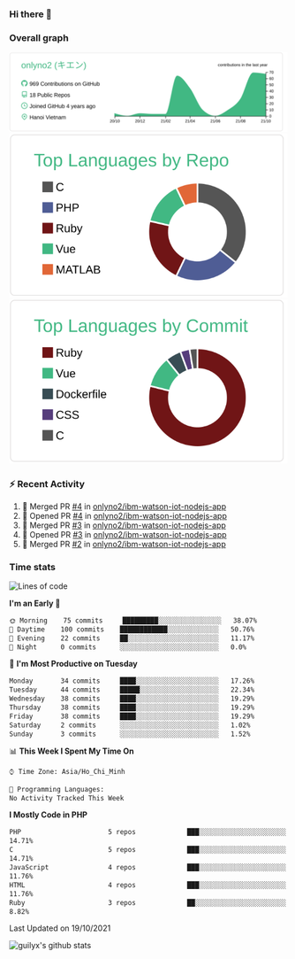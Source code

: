 ### Hi there 👋

### Overall graph
[![](https://raw.githubusercontent.com/onlyno2/onlyno2/master/profile-summary-card-output/vue/0-profile-details.svg)](https://github.com/vn7n24fzkq/github-profile-summary-cards)
[![](https://raw.githubusercontent.com/onlyno2/onlyno2/master/profile-summary-card-output/vue/1-repos-per-language.svg)](https://github.com/vn7n24fzkq/github-profile-summary-cards)
[![](https://raw.githubusercontent.com/onlyno2/onlyno2/master/profile-summary-card-output/vue/2-most-commit-language.svg)](https://github.com/vn7n24fzkq/github-profile-summary-cards)

### :zap: Recent Activity
<!--START_SECTION:activity-->
1. 🎉 Merged PR [#4](https://github.com/onlyno2/ibm-watson-iot-nodejs-app/pull/4) in [onlyno2/ibm-watson-iot-nodejs-app](https://github.com/onlyno2/ibm-watson-iot-nodejs-app)
2. 💪 Opened PR [#4](https://github.com/onlyno2/ibm-watson-iot-nodejs-app/pull/4) in [onlyno2/ibm-watson-iot-nodejs-app](https://github.com/onlyno2/ibm-watson-iot-nodejs-app)
3. 🎉 Merged PR [#3](https://github.com/onlyno2/ibm-watson-iot-nodejs-app/pull/3) in [onlyno2/ibm-watson-iot-nodejs-app](https://github.com/onlyno2/ibm-watson-iot-nodejs-app)
4. 💪 Opened PR [#3](https://github.com/onlyno2/ibm-watson-iot-nodejs-app/pull/3) in [onlyno2/ibm-watson-iot-nodejs-app](https://github.com/onlyno2/ibm-watson-iot-nodejs-app)
5. 🎉 Merged PR [#2](https://github.com/onlyno2/ibm-watson-iot-nodejs-app/pull/2) in [onlyno2/ibm-watson-iot-nodejs-app](https://github.com/onlyno2/ibm-watson-iot-nodejs-app)
<!--END_SECTION:activity-->

### Time stats
<!--START_SECTION:waka-->
![Lines of code](https://img.shields.io/badge/From%20Hello%20World%20I%27ve%20Written-1.3%20million%20lines%20of%20code-blue)

**I'm an Early 🐤** 

```text
🌞 Morning    75 commits     █████████░░░░░░░░░░░░░░░░   38.07% 
🌆 Daytime    100 commits    ████████████░░░░░░░░░░░░░   50.76% 
🌃 Evening    22 commits     ██░░░░░░░░░░░░░░░░░░░░░░░   11.17% 
🌙 Night      0 commits      ░░░░░░░░░░░░░░░░░░░░░░░░░   0.0%

```
📅 **I'm Most Productive on Tuesday** 

```text
Monday       34 commits     ████░░░░░░░░░░░░░░░░░░░░░   17.26% 
Tuesday      44 commits     █████░░░░░░░░░░░░░░░░░░░░   22.34% 
Wednesday    38 commits     ████░░░░░░░░░░░░░░░░░░░░░   19.29% 
Thursday     38 commits     ████░░░░░░░░░░░░░░░░░░░░░   19.29% 
Friday       38 commits     ████░░░░░░░░░░░░░░░░░░░░░   19.29% 
Saturday     2 commits      ░░░░░░░░░░░░░░░░░░░░░░░░░   1.02% 
Sunday       3 commits      ░░░░░░░░░░░░░░░░░░░░░░░░░   1.52%

```


📊 **This Week I Spent My Time On** 

```text
⌚︎ Time Zone: Asia/Ho_Chi_Minh

💬 Programming Languages: 
No Activity Tracked This Week

```

**I Mostly Code in PHP** 

```text
PHP                      5 repos             ███░░░░░░░░░░░░░░░░░░░░░░   14.71% 
C                        5 repos             ███░░░░░░░░░░░░░░░░░░░░░░   14.71% 
JavaScript               4 repos             ███░░░░░░░░░░░░░░░░░░░░░░   11.76% 
HTML                     4 repos             ███░░░░░░░░░░░░░░░░░░░░░░   11.76% 
Ruby                     3 repos             ██░░░░░░░░░░░░░░░░░░░░░░░   8.82%

```



 Last Updated on 19/10/2021
<!--END_SECTION:waka-->
<!--
**onlyno2/onlyno2** is a ✨ _special_ ✨ repository because its `README.md` (this file) appears on your GitHub profile.

Here are some ideas to get you started:

- 🔭 I’m currently working on ...
- 🌱 I’m currently learning ...
- 👯 I’m looking to collaborate on ...
- 🤔 I’m looking for help with ...
- 💬 Ask me about ...
- 📫 How to reach me: ...
- 😄 Pronouns: ...
- ⚡ Fun fact: ...
-->

![guilyx's github stats](https://github-readme-stats.vercel.app/api?username=onlyno2&show_icons=true&hide_border=true)
